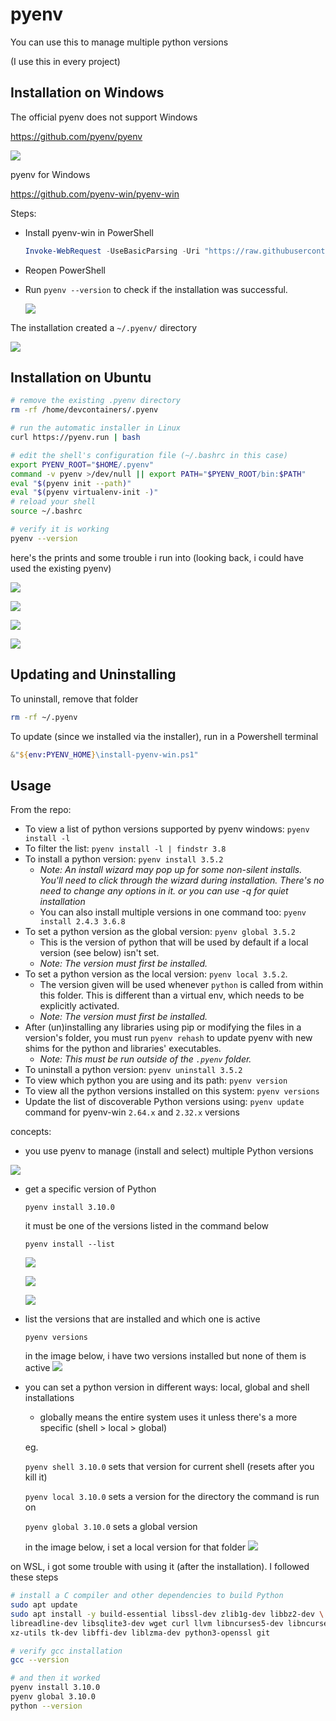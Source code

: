 # pyenv

You can use this to manage multiple python versions

(I use this in every project)

## Installation on Windows

The official pyenv does not support Windows

https://github.com/pyenv/pyenv

![](img/2024-12-15-17-11-24.png)


pyenv for Windows

https://github.com/pyenv-win/pyenv-win

Steps:
* Install pyenv-win in PowerShell
    ```powershell
    Invoke-WebRequest -UseBasicParsing -Uri "https://raw.githubusercontent.com/pyenv-win/pyenv-win/master/pyenv-win/install-pyenv-win.ps1" -OutFile "./install-pyenv-win.ps1"; &"./install-pyenv-win.ps1"
    ```
* Reopen PowerShell
* Run `pyenv --version` to check if the installation was successful.

    ![](img/2024-12-15-17-13-48.png)

The installation created a `~/.pyenv/` directory

![](img/2024-12-15-17-17-35.png)

## Installation on Ubuntu

```bash
# remove the existing .pyenv directory
rm -rf /home/devcontainers/.pyenv

# run the automatic installer in Linux
curl https://pyenv.run | bash

# edit the shell's configuration file (~/.bashrc in this case)
export PYENV_ROOT="$HOME/.pyenv"
command -v pyenv >/dev/null || export PATH="$PYENV_ROOT/bin:$PATH"
eval "$(pyenv init --path)"
eval "$(pyenv virtualenv-init -)"
# reload your shell
source ~/.bashrc

# verify it is working
pyenv --version
```

here's the prints and some trouble i run into (looking back, i could have used the existing pyenv)

![](img/2024-12-16-10-59-25.png)

![](img/2024-12-16-11-00-23.png)

![](img/2024-12-16-11-01-41.png)

![](img/2024-12-16-11-02-37.png)

## Updating and Uninstalling

To uninstall, remove that folder

```bash
rm -rf ~/.pyenv
```

To update (since we installed via the installer), run in a Powershell terminal
```powershell
&"${env:PYENV_HOME}\install-pyenv-win.ps1"
```

## Usage

From the repo:

<ul dir="auto">
<li>To view a list of python versions supported by pyenv windows: <code>pyenv install -l</code></li>
<li>To filter the list: <code>pyenv install -l | findstr 3.8</code></li>
<li>To install a python version:  <code>pyenv install 3.5.2</code>
<ul dir="auto">
<li><em>Note: An install wizard may pop up for some non-silent installs. You'll need to click through the wizard during installation. There's no need to change any options in it. or you can use -q for quiet installation</em></li>
<li>You can also install multiple versions in one command too: <code>pyenv install 2.4.3 3.6.8</code></li>
</ul>
</li>
<li>To set a python version as the global version: <code>pyenv global 3.5.2</code>
<ul dir="auto">
<li>This is the version of python that will be used by default if a local version (see below) isn't set.</li>
<li><em>Note: The version must first be installed.</em></li>
</ul>
</li>
<li>To set a python version as the local version: <code>pyenv local 3.5.2</code>.
<ul dir="auto">
<li>The version given will be used whenever <code>python</code> is called from within this folder. This is different than a virtual env, which needs to be explicitly activated.</li>
<li><em>Note: The version must first be installed.</em></li>
</ul>
</li>
<li>After (un)installing any libraries using pip or modifying the files in a version's folder, you must run <code>pyenv rehash</code> to update pyenv with new shims for the python and libraries' executables.
<ul dir="auto">
<li><em>Note: This must be run outside of the <code>.pyenv</code> folder.</em></li>
</ul>
</li>
<li>To uninstall a python version: <code>pyenv uninstall 3.5.2</code></li>
<li>To view which python you are using and its path: <code>pyenv version</code></li>
<li>To view all the python versions installed on this system: <code>pyenv versions</code></li>
<li>Update the list of discoverable Python versions using: <code>pyenv update</code> command for pyenv-win <code>2.64.x</code> and <code>2.32.x</code> versions</li>
</ul>


concepts:
* you use pyenv to manage (install and select) multiple Python versions

![](img/2024-12-15-17-31-23.png)
* get a specific version of Python

    `pyenv install 3.10.0`

    it must be one of the versions listed in the command below

    `pyenv install --list`

    ![](img/2024-12-15-17-34-07.png)

    ![](img/2024-12-15-17-35-06.png)

    ![](img/2024-12-15-17-38-57.png)

* list the versions that are installed and which one is active

    `pyenv versions`

    in the image below, i have two versions installed but none of them is active
    ![](img/2024-12-15-17-41-14.png)

* you can set a python version in different ways: local, global and shell installations

    * globally means the entire system uses it unless there's a more specific (shell > local > global)

    eg. 
    
    `pyenv shell 3.10.0` sets that version for current shell (resets after you kill it)

    `pyenv local 3.10.0` sets a version for the directory the command is run on

    `pyenv global 3.10.0` sets a global version

    in the image below, i set a local version for that folder
    ![](img/2024-12-15-17-44-48.png)


on WSL, i got some trouble with using it (after the installation). I followed these steps

```bash
# install a C compiler and other dependencies to build Python
sudo apt update
sudo apt install -y build-essential libssl-dev zlib1g-dev libbz2-dev \
libreadline-dev libsqlite3-dev wget curl llvm libncurses5-dev libncursesw5-dev \
xz-utils tk-dev libffi-dev liblzma-dev python3-openssl git

# verify gcc installation
gcc --version

# and then it worked
pyenv install 3.10.0
pyenv global 3.10.0
python --version
```
